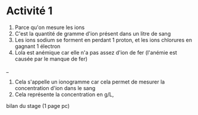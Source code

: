 # Activité 1

1) Parce qu'on mesure les ions
2) C'est la quantité de gramme d'ion présent dans un litre de sang
3) Les ions sodium se forment en perdant 1 proton, et les ions chlorures en gagnant 1 électron
4) Lola est anémique car elle n'a pas assez d'ion de fer (l'anémie est causée par le manque de fer)

_

1) Cela s'appelle un ionogramme car cela permet de mesurer la concentration d'ion dans le sang
2) Cela représente la concentration en g/L, 

bilan du stage (1 page pc)